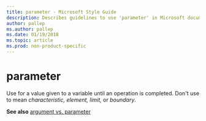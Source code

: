 ```yaml
---
title: parameter - Microsoft Style Guide
description: Describes guidelines to use 'parameter' in Microsoft documents and provides a link to commonly used terms.
author: pallep
ms.author: pallep
ms.date: 01/19/2018
ms.topic: article
ms.prod: non-product-specific
---
```


# parameter

Use for a value given to a variable until an operation is completed. Don't use to mean *characteristic,* *element,* *limit,* or *boundary*.

**See also** [argument vs. parameter](~/a-z-word-list-term-collections/a/argument-vs-parameter.md)
